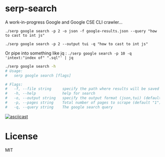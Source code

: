 # serp-search

A work-in-progress Google and Google CSE CLI crawler...

`./serp google search -p 2 -o json -f google-results.json --query "how to cast to int js" `

`./serp google search -p 2 --output tui -q "how to cast to int js"`

Or pipe into something like jq :
`./serp google search -p 10 -q 'intext:"index of" ".sql"' | jq`

```bash
./serp google search -h
# Usage:
#   serp google search [flags]

# Flags:
#   -f, --file string     specify the path where results will be saved
#   -h, --help            help for search
#   -o, --output string   specify the output format (json,tui) (default "json")
#   -p, --pages string    Total number of pages to scrape (default "1")
#   -q, --query string    The google search query
```

[![asciicast](https://user-images.githubusercontent.com/29207058/208087767-feefe329-30ab-45b1-9526-004aa79f63a2.gif)](https://user-images.githubusercontent.com/29207058/208087767-feefe329-30ab-45b1-9526-004aa79f63a2.gif)

# License
MIT
